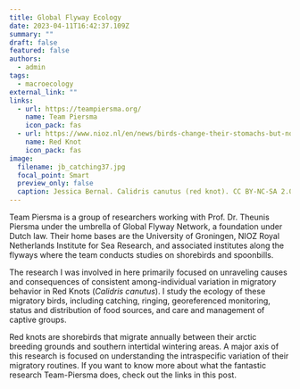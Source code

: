 ```yaml
---
title: Global Flyway Ecology
date: 2023-04-11T16:42:37.109Z
summary: ""
draft: false
featured: false
authors:
  - admin
tags:
  - macroecology
external_link: ""
links:
  - url: https://teampiersma.org/
    name: Team Piersma
    icon_pack: fas
  - url: https://www.nioz.nl/en/news/birds-change-their-stomachs-but-not-their-behavior-when-they-get-older
    name: Red Knot
    icon_pack: fas
image:
  filename: jb_catching37.jpg
  focal_point: Smart
  preview_only: false
  caption: Jessica Bernal. Calidris canutus (red knot). CC BY-NC-SA 2.0.
---
```

Team Piersma is a group of researchers working with Prof. Dr. Theunis Piersma under the umbrella of Global Flyway Network, a foundation under Dutch law. Their home bases are the University of Groningen, NIOZ Royal Netherlands Institute for Sea Research, and associated institutes along the flyways where the team conducts studies on shorebirds and spoonbills.

The research I was involved in here primarily focused on unraveling causes and consequences of consistent among-individual variation in migratory behavior in Red Knots (*Calidris canutus*). I study the ecology of these migratory birds, including catching, ringing, georeferenced monitoring, status and distribution of food sources, and care and management of captive groups.

Red knots are shorebirds that migrate annually between their arctic breeding grounds and southern intertidal wintering areas. A major axis of this research is focused on understanding the intraspecific variation of their migratory routines. If you want to know more about what the fantastic research Team-Piersma does, check out the links in this post.